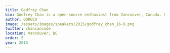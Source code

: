 ```yaml
---
title: Godfrey Chan
bio: Godfrey Chan is a open-source enthusiast from Vancouver, Canada. He is a co-founder at Brewhouse Software and a member of the Ruby on Rails core team. In his previous life, he was also an award-winning WordPress™ plugin author.
author: GORUCO
image: /assets/images/speakers/2015/godfrey_chan_16-9.png
twitter: chancancode
location: Vancouver, BC
order: 5
year: 2015
---
```

